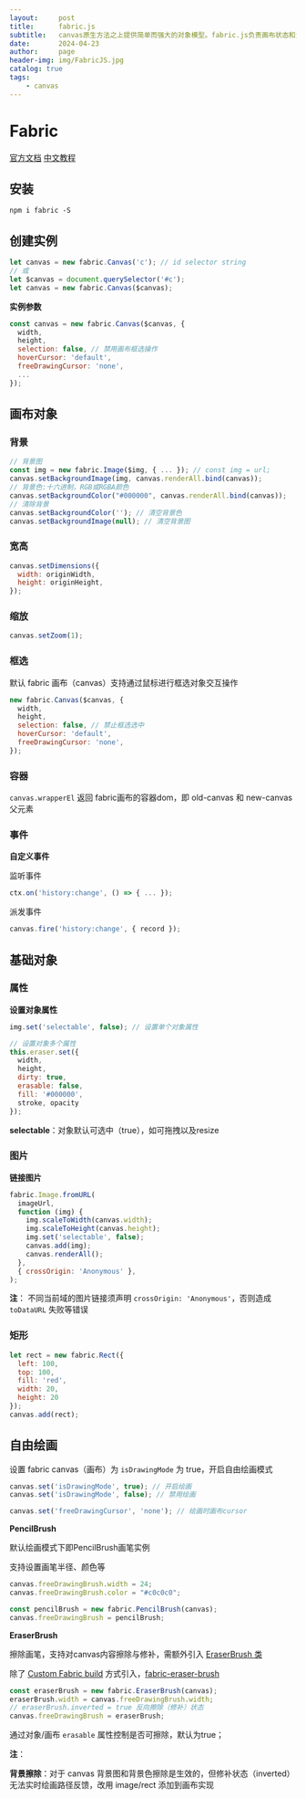 ```yaml
---
layout:     post
title:      fabric.js
subtitle:   canvas原生方法之上提供简单而强大的对象模型。fabric.js负责画布状态和渲染，并让我们直接使用绘制后的“对象”。
date:       2024-04-23
author:     page
header-img: img/FabricJS.jpg
catalog: true
tags:
    - canvas
---
```


# Fabric

[官方文档](https://github.com/fabricjs/fabric.js) [中文教程](https://github.com/Rookie-Birds/Fabric-Tutorial_zh-CN)

## 安装

```shell
npm i fabric -S
```

## 创建实例

```js
let canvas = new fabric.Canvas('c'); // id selector string
// 或
let $canvas = document.querySelector('#c');
let canvas = new fabric.Canvas($canvas);
```

**实例参数**

```js
const canvas = new fabric.Canvas($canvas, {
  width,
  height,
  selection: false, // 禁用画布框选操作
  hoverCursor: 'default',
  freeDrawingCursor: 'none',
  ...
});
```

## 画布对象

### 背景

```js
// 背景图
const img = new fabric.Image($img, { ... }); // const img = url;
canvas.setBackgroundImage(img, canvas.renderAll.bind(canvas));
// 背景色:十六进制，RGB或RGBA颜色
canvas.setBackgroundColor("#000000", canvas.renderAll.bind(canvas));
// 清除背景
canvas.setBackgroundColor(''); // 清空背景色
canvas.setBackgroundImage(null); // 清空背景图
```

### 宽高

```js
canvas.setDimensions({
  width: originWidth,
  height: originHeight,
});
```

### 缩放

```js
canvas.setZoom(1);
```

### 框选

默认 fabric 画布（canvas）支持通过鼠标进行框选对象交互操作

```js
new fabric.Canvas($canvas, {
  width,
  height,
  selection: false, // 禁止框选选中
  hoverCursor: 'default',
  freeDrawingCursor: 'none',
});
```

### 容器

`canvas.wrapperEl` 返回 fabric画布的容器dom，即 old-canvas 和 new-canvas父元素

### 事件

**自定义事件**

监听事件

```js
ctx.on('history:change', () => { ... });
```

派发事件

```js
canvas.fire('history:change', { record });
```

## 基础对象

### 属性

**设置对象属性**

```js
img.set('selectable', false); // 设置单个对象属性

// 设置对象多个属性
this.eraser.set({
  width,
  height,
  dirty: true,
  erasable: false,
  fill: '#000000',
  stroke, opacity
});
```

**selectable**：对象默认可选中（true），如可拖拽以及resize

### 图片

**链接图片**

```js
fabric.Image.fromURL(
  imageUrl,
  function (img) {
    img.scaleToWidth(canvas.width);
    img.scaleToHeight(canvas.height);
    img.set('selectable', false);
    canvas.add(img);
    canvas.renderAll();
  },
  { crossOrigin: 'Anonymous' },
);
```

**注**： 不同当前域的图片链接须声明 `crossOrigin: 'Anonymous'`，否则造成 `toDataURL` 失败等错误

### 矩形

```js
let rect = new fabric.Rect({
  left: 100,
  top: 100,
  fill: 'red',
  width: 20,
  height: 20
});
canvas.add(rect);
```

## 自由绘画

设置 fabric canvas（画布）为 `isDrawingMode` 为 true，开启自由绘画模式

```js
canvas.set('isDrawingMode', true); // 开启绘画
canvas.set('isDrawingMode', false); // 禁用绘画

canvas.set('freeDrawingCursor', 'none'); // 绘画时画布cursor 
```

**PencilBrush**

默认绘画模式下即PencilBrush画笔实例

支持设置画笔半径、颜色等

```js
canvas.freeDrawingBrush.width = 24;
canvas.freeDrawingBrush.color = "#c0c0c0";

const pencilBrush = new fabric.PencilBrush(canvas);
canvas.freeDrawingBrush = pencilBrush;
```

**EraserBrush**

擦除画笔，支持对canvas内容擦除与修补，需额外引入 [EraserBrush 类](http://fabricjs.com/erasing)

除了 [Custom Fabric build](http://fabricjs.com/build/) 方式引入，[fabric-eraser-brush](https://www.npmjs.com/package/fabric-eraser-brush)

```js
const eraserBrush = new fabric.EraserBrush(canvas);
eraserBrush.width = canvas.freeDrawingBrush.width;
// eraserBrush.inverted = true 反向擦除（修补）状态
canvas.freeDrawingBrush = eraserBrush;
```

通过对象/画布 `erasable` 属性控制是否可擦除，默认为true；

**注**：

**背景擦除**：对于 canvas 背景图和背景色擦除是生效的，但修补状态（inverted）无法实时绘画路径反馈，改用 image/rect 添加到画布实现
